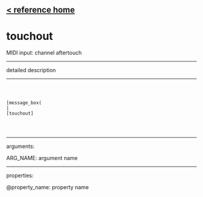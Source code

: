 [< reference home](ceammc_lib.html)
---

# touchout


MIDI input: channel aftertouch

---

detailed description
<br>


---


```



[message_box(                                 
|
[touchout]


            
```

---
arguments:

ARG_NAME: argument name<br>

---
properties:

@property_name: property name<br>

